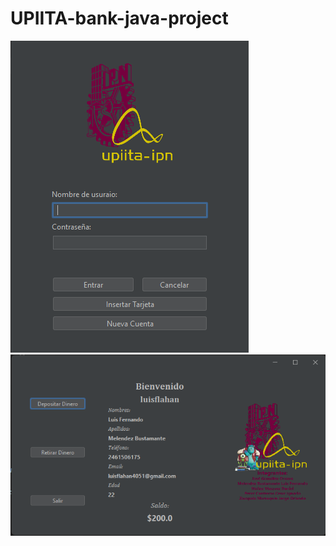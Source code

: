 # UPIITA-bank-java-project
![alt text](https://github.com/LuisFlahan4051/UPIITA-bank-java-project/blob/main/capturas/1.png)
![alt text](https://github.com/LuisFlahan4051/UPIITA-bank-java-project/blob/main/capturas/2.png)
